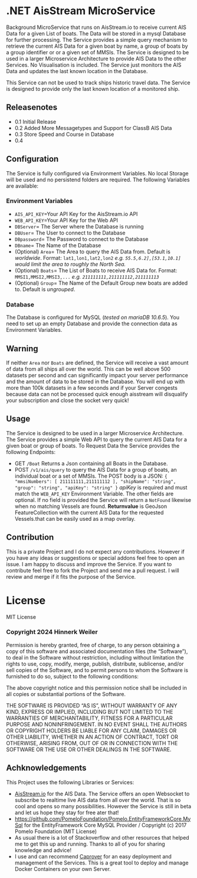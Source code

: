 # .NET AisStream MicroService
Background MicroService that runs on AisStream.io to receive current AIS Data for a given List of boats. 
The Data will be stored in a mysql Database for further processing. The Service provides a simple query
mechanism to retrieve the current AIS Data for a given boat by name, a group of boats by a group identifier 
or or a given set of MMSIs. The Service is designed to be used in a larger Microservice Architecture to 
provide AIS Data to the other Services. No Visualisation is included. The Service just monitors the AIS Data 
and updates the last known location in the Database. 

This Service can not be used to track ships historic travel data. The Service is designed to provide only 
the last known location of a monitored ship.

## Releasenotes
* 0.1  Initial Release
* 0.2  Added More Messagetypes and Support for ClassB AIS Data
* 0.3  Store Speed and Course in Database
* 0.4  

## Configuration
The Service is fully configured via Environment Variables. No local Storage will be used and no persistend folders are required. The following Variables are available:
### Environment Variables
* `AIS_API_KEY`=Your API Key for the AisStream.io API
* `WEB_API_KEY`=Your API Key for the Web API
* `DBServer`= The Server where the Database is running
* `DBUser`= The User to connect to the Database
* `DBpassword`= The Password to connect to the Database
* `DBname`= The Name of the Database
* (Optional) `Area`= The Area to query the AIS Data from. Default is *worldwide*. Format: `lat1,lon1,lat2,lon2` *e.g. `55.5,6.2],[53.1,10.1]` would limit the area to roughly the North Sea.*
* (Optional) `Boats`= The List of Boats to receive AIS Data for. Format: `MMSI1,MMSI2,MMSI3,...` *e.g. `211111111,211111112,211111113`*
* (Optional) `Group`= The Name of the Default Group new boats are added to. Default is *ungrouped*.

### Database
The Database is configured for MySQL (*tested on mariaDB 10.6.5*). You need to set up an empty Database and provide the connection data as Environment Variables.

## Warning
If neither `Area` nor `Boats` are defined, the Service will receive a vast amount of data from all ships all over the world. This can be well above 500 datasets per second and 
can significantly impact your server performance and the amount of data to be stored in the Database. You will end up with more than 100k datasets in a few seconds and 
if your Server congests because data can not be processed quick enough aisstream will disqualify your subscription and close the socket very quick!

## Usage
The Service is designed to be used in a larger Microservice Architecture. The Service provides a simple Web API to query the current AIS Data for a given boat or group of boats.
To Request Data the Service provides the following Endpoints:
* GET `/Boat` Returns a Json containing all Boats in the Database.
* POST `/v1/ais/query` to query the AIS Data for a group of boats, an individual boat or a set of MMSIs. The POST body is a JSON:
`{
  "mmsiNumbers": [
    211111111,211111112
  ],
  "shipName": "string",
  "group": "string",
  "apiKey": "string"
}`
*apiKey* is required and must match the `WEB_API_KEY` Environment Variable. The other fields are optional. If no field is provided the Service will return a `NotFound` likewise when no matching Vessels are found.
**Returnvalue** is GeoJson FeatureCollection with the current AIS Data for the requested Vessels.that can be easily used as a map overlay.

## Contribution
This is a private Project and I do not expect any contributions. However if you have any ideas or suggestions or special addons feel free to open an issue. I am happy to 
discuss and improve the Service. If you want to contribute feel free to fork the Project and send me a pull request. I will review and merge if it fits the purpose of the 
Service.

# License
MIT License
### Copyright 2024 Hinnerk Weiler

Permission is hereby granted, free of charge, to any person obtaining a copy of this software and associated documentation files (the “Software”), to deal in the Software without restriction, including without limitation the rights to use, copy, modify, merge, publish, distribute, sublicense, and/or sell copies of the Software, and to permit persons to whom the Software is furnished to do so, subject to the following conditions:

The above copyright notice and this permission notice shall be included in all copies or substantial portions of the Software.

THE SOFTWARE IS PROVIDED “AS IS”, WITHOUT WARRANTY OF ANY KIND, EXPRESS OR IMPLIED, INCLUDING BUT NOT LIMITED TO THE WARRANTIES OF MERCHANTABILITY, FITNESS FOR A PARTICULAR PURPOSE AND NONINFRINGEMENT. IN NO EVENT SHALL THE AUTHORS OR COPYRIGHT HOLDERS BE LIABLE FOR ANY CLAIM, DAMAGES OR OTHER LIABILITY, WHETHER IN AN ACTION OF CONTRACT, TORT OR OTHERWISE, ARISING FROM, OUT OF OR IN CONNECTION WITH THE SOFTWARE OR THE USE OR OTHER DEALINGS IN THE SOFTWARE.

## Achknowledgements
This Project uses the following Libraries or Services:
* [AisStream.io](https://aisstream.io) for the AIS Data. The Service offers an open Websocket to subscribe to realtime live AIS data from all over the world. That is so cool and opens so many possibilities. However the Service is still in beta and let us hope they stay for free ater that!
* https://github.com/PomeloFoundation/Pomelo.EntityFrameworkCore.MySql for the EntityFramework Core MySQL Provider / Copyright (c) 2017 Pomelo Foundation (MIT License)
* As usual there is a lot of Stackoverflow and other resources that helped me to get this up and running. Thanks to all of you for sharing knowledge and advice!
* I use and can recommend [Caprover](https://caprover.com) for an easy deployment and management of the Services. This is a great tool to deploy and manage Docker Containers on your own Server.